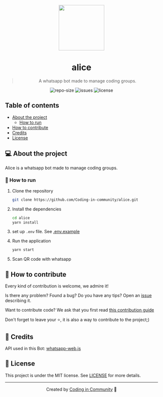 <div align="center">
  <img src="https://www.dropbox.com/s/9h3gdgq2ud2q114/circle-cropped.png?raw=1" width="150" height="150">
  <h1>
    alice
  </h1>
  <blockquote>
    A whatsapp bot made to manage coding groups.
  </blockquote>
  <div id="badges">
    <img src="https://img.shields.io/github/repo-size/Coding-in-community/alice?color=4000FF" alt="repo-size" />
    <img src="https://img.shields.io/github/issues-raw/Coding-in-community/alice?color=4000FF" alt="issues" />
    <img src="https://img.shields.io/badge/license-MIT-4000FF" alt="license" />
  </div>
</div>

## Table of contents

- [About the project](#-about-the-project)
  - [How to run](#-how-to-run)
- [How to contribute](#-how-to-contribute)
- [Credits](#-credits)
- [License](#-license)

## 💻 About the project

Alice is a whatsapp bot made to manage coding groups.

### 🚀 How to run

1. Clone the repository

   ```bash
   git clone https://github.com/Coding-in-community/alice.git
   ```

2. Install the dependencies

   ```bash
   cd alice
   yarn install
   ```

3. set up `.env` file. See [.env.example](/.env.example)

4. Run the application

   ```bash
   yarn start
   ```

5. Scan QR code with whatsapp

## 🤝 How to contribute

Every kind of contribution is welcome, we admire it!

Is there any problem? Found a bug? Do you have any tips? Open an [issue](https://github.com/Coding-in-community/alice/issues) describing it.

Want to contribute code? We ask that you first read [this contribution guide](/CONTRIBUTE.md)

Don't forget to leave your ⭐, it is also a way to contribute to the project;)

## 👾 Credits

API used in this Bot: [whatsapp-web.js](https://github.com/pedroslopez/whatsapp-web.js)

## 📝 License

This project is under the MIT license. See [LICENSE](LICENSE) for more details.

---

<div align="center">

Created by [Coding in Community](https://github.com/Coding-in-community) 💜

</div>
